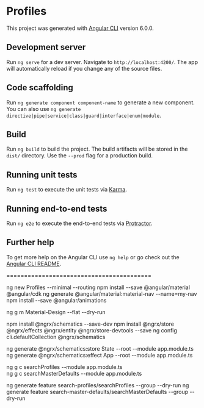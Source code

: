 # Profiles

This project was generated with [Angular CLI](https://github.com/angular/angular-cli) version 6.0.0.

## Development server

Run `ng serve` for a dev server. Navigate to `http://localhost:4200/`. The app will automatically reload if you change any of the source files.

## Code scaffolding

Run `ng generate component component-name` to generate a new component. You can also use `ng generate directive|pipe|service|class|guard|interface|enum|module`.

## Build

Run `ng build` to build the project. The build artifacts will be stored in the `dist/` directory. Use the `--prod` flag for a production build.

## Running unit tests

Run `ng test` to execute the unit tests via [Karma](https://karma-runner.github.io).

## Running end-to-end tests

Run `ng e2e` to execute the end-to-end tests via [Protractor](http://www.protractortest.org/).

## Further help

To get more help on the Angular CLI use `ng help` or go check out the [Angular CLI README](https://github.com/angular/angular-cli/blob/master/README.md).


=========================================

ng new Profiles --minimal --routing
npm install --save @angular/material @angular/cdk
ng generate @angular/material:material-nav --name=my-nav
npm install --save @angular/animations

ng g m Material-Design --flat  --dry-run

npm install @ngrx/schematics --save-dev
npm install @ngrx/store @ngrx/effects @ngrx/entity @ngrx/store-devtools --save
ng config cli.defaultCollection @ngrx/schematics

ng generate @ngrx/schematics:store State --root --module app.module.ts
ng generate @ngrx/schematics:effect App --root --module app.module.ts


ng g c searchProfiles  --module app.module.ts  
ng g c searchMasterDefaults  --module app.module.ts  


ng generate feature search-profiles/searchProfiles --group --dry-run
ng generate feature search-master-defaults/searchMasterDefaults  --group --dry-run
